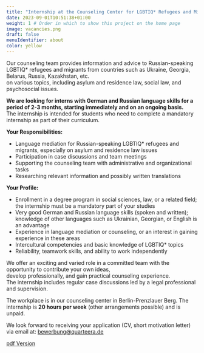 ```yaml
---
title: "Internship at the Counseling Center for LGBTIQ* Refugees and Migrants" # Title of your project
date: 2023-09-01T10:51:38+01:00
weight: 1 # Order in which to show this project on the home page
image: vacancies.png
draft: false
menuIdentifier: about
color: yellow
---
```


Our counseling team provides information and advice to Russian-speaking LGBTIQ* refugees and migrants from countries such as Ukraine, Georgia, Belarus, Russia, Kazakhstan, etc.  
on various topics, including asylum and residence law, social law, and psychosocial issues.

**We are looking for interns with German and Russian language skills for a period of 2-3 months, starting immediately and on an ongoing basis.**  
The internship is intended for students who need to complete a mandatory internship as part of their curriculum.

**Your Responsibilities:**

- Language mediation for Russian-speaking LGBTIQ* refugees and migrants, especially on asylum and residence law issues
- Participation in case discussions and team meetings
- Supporting the counseling team with administrative and organizational tasks
- Researching relevant information and possibly written translations

**Your Profile:**

- Enrollment in a degree program in social sciences, law, or a related field; the internship must be a mandatory part of your studies
- Very good German and Russian language skills (spoken and written); knowledge of other languages such as Ukrainian, Georgian, or English is an advantage
- Experience in language mediation or counseling, or an interest in gaining experience in these areas
- Intercultural competencies and basic knowledge of LGBTIQ* topics
- Reliability, teamwork skills, and ability to work independently

We offer an exciting and varied role in a committed team with the opportunity to contribute your own ideas,  
develop professionally, and gain practical counseling experience.  
The internship includes regular case discussions led by a legal professional and supervision.

The workplace is in our counseling center in Berlin-Prenzlauer Berg. The internship is **20 hours per week** (other arrangements possible) and is unpaid.

We look forward to receiving your application (CV, short motivation letter) via email at: [bewerbung@quarteera.de](mailto:bewerbung@quarteera.de)

[pdf Version](https://quarteera.de/files/stelle/Praktikum_in_der_beratungsstelle.pdf)
